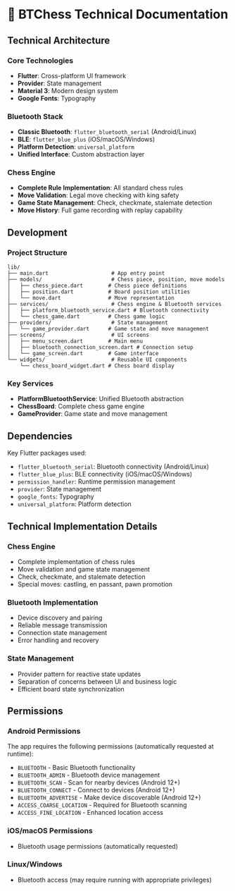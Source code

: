 # 🔧 BTChess Technical Documentation

## Technical Architecture

### Core Technologies
- **Flutter**: Cross-platform UI framework
- **Provider**: State management
- **Material 3**: Modern design system
- **Google Fonts**: Typography

### Bluetooth Stack
- **Classic Bluetooth**: `flutter_bluetooth_serial` (Android/Linux)
- **BLE**: `flutter_blue_plus` (iOS/macOS/Windows)
- **Platform Detection**: `universal_platform`
- **Unified Interface**: Custom abstraction layer

### Chess Engine
- **Complete Rule Implementation**: All standard chess rules
- **Move Validation**: Legal move checking with king safety
- **Game State Management**: Check, checkmate, stalemate detection
- **Move History**: Full game recording with replay capability

## Development

### Project Structure
```
lib/
├── main.dart                    # App entry point
├── models/                      # Chess piece, position, move models
│   ├── chess_piece.dart        # Chess piece definitions
│   ├── position.dart           # Board position utilities
│   └── move.dart               # Move representation
├── services/                    # Chess engine & Bluetooth services
│   ├── platform_bluetooth_service.dart # Bluetooth connectivity
│   └── chess_game.dart         # Chess game logic
├── providers/                   # State management
│   └── game_provider.dart      # Game state and move management
├── screens/                     # UI screens
│   ├── menu_screen.dart        # Main menu
│   ├── bluetooth_connection_screen.dart # Connection setup
│   └── game_screen.dart        # Game interface
└── widgets/                     # Reusable UI components
    └── chess_board_widget.dart # Chess board display
```

### Key Services
- **PlatformBluetoothService**: Unified Bluetooth abstraction
- **ChessBoard**: Complete chess game engine
- **GameProvider**: Game state and move management

## Dependencies

Key Flutter packages used:
- `flutter_bluetooth_serial`: Bluetooth connectivity (Android/Linux)
- `flutter_blue_plus`: BLE connectivity (iOS/macOS/Windows)
- `permission_handler`: Runtime permission management
- `provider`: State management
- `google_fonts`: Typography
- `universal_platform`: Platform detection

## Technical Implementation Details

### Chess Engine
- Complete implementation of chess rules
- Move validation and game state management
- Check, checkmate, and stalemate detection
- Special moves: castling, en passant, pawn promotion

### Bluetooth Implementation
- Device discovery and pairing
- Reliable message transmission
- Connection state management
- Error handling and recovery

### State Management
- Provider pattern for reactive state updates
- Separation of concerns between UI and business logic
- Efficient board state synchronization

## Permissions

### Android Permissions
The app requires the following permissions (automatically requested at runtime):
- `BLUETOOTH` - Basic Bluetooth functionality
- `BLUETOOTH_ADMIN` - Bluetooth device management
- `BLUETOOTH_SCAN` - Scan for nearby devices (Android 12+)
- `BLUETOOTH_CONNECT` - Connect to devices (Android 12+)
- `BLUETOOTH_ADVERTISE` - Make device discoverable (Android 12+)
- `ACCESS_COARSE_LOCATION` - Required for Bluetooth scanning
- `ACCESS_FINE_LOCATION` - Enhanced location access

### iOS/macOS Permissions
- Bluetooth usage permissions (automatically requested)

### Linux/Windows
- Bluetooth access (may require running with appropriate privileges)
